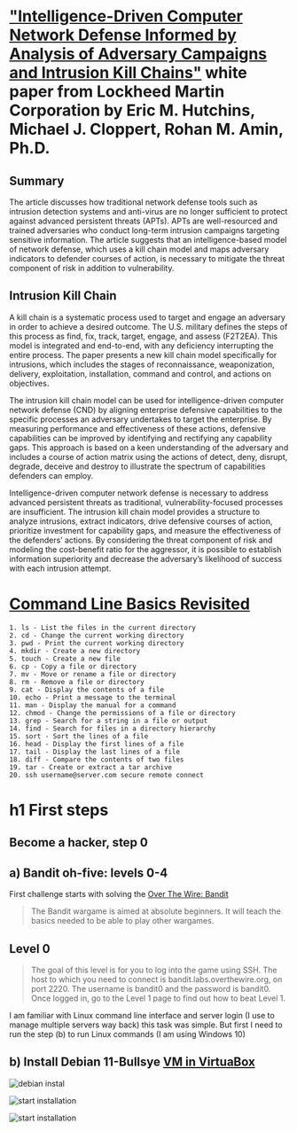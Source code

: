 # ["Intelligence-Driven Computer Network Defense Informed by Analysis of Adversary Campaigns and Intrusion Kill Chains"](https://www.lockheedmartin.com/content/dam/lockheed-martin/rms/documents/cyber/LM-White-Paper-Intel-Driven-Defense.pdf) white paper from Lockheed Martin Corporation by Eric M. Hutchins, Michael J. Cloppert, Rohan M. Amin, Ph.D.

## Summary
The article discusses how traditional network defense tools such as intrusion detection systems and anti-virus are no longer sufficient to protect against advanced persistent threats (APTs). APTs are well-resourced and trained adversaries who conduct long-term intrusion campaigns targeting sensitive information. The article suggests that an intelligence-based model of network defense, which uses a kill chain model and maps adversary indicators to defender courses of action, is necessary to mitigate the threat component of risk in addition to vulnerability.
## Intrusion Kill Chain
A kill chain is a systematic process used to target and engage an adversary in order to achieve a desired outcome. The U.S. military defines the steps of this process as find, fix, track, target, engage, and assess (F2T2EA). This model is integrated and end-to-end, with any deficiency interrupting the entire process. The paper presents a new kill chain model specifically for intrusions, which includes the stages of reconnaissance, weaponization, delivery, exploitation, installation, command and control, and actions on objectives.

The intrusion kill chain model can be used for intelligence-driven computer network defense (CND) by aligning enterprise defensive capabilities to the specific processes an adversary undertakes to target the enterprise. By measuring performance and effectiveness of these actions, defensive capabilities can be improved by identifying and rectifying any capability gaps. This approach is based on a keen understanding of the adversary and includes a course of action matrix using the actions of detect, deny, disrupt, degrade, deceive and destroy to illustrate the spectrum of capabilities defenders can employ.

Intelligence-driven computer network defense is necessary to address advanced persistent threats as traditional, vulnerability-focused processes are insufficient. The intrusion kill chain model provides a structure to analyze intrusions, extract indicators, drive defensive courses of action, prioritize investment for capability gaps, and measure the effectiveness of the defenders’ actions. 
By considering the threat component of risk and modeling the cost-benefit ratio for the aggressor, it is possible to establish information superiority and decrease the adversary’s likelihood of success with each intrusion attempt.


# [Command Line Basics Revisited](https://terokarvinen.com/2020/command-line-basics-revisited)
```
1. ls - List the files in the current directory
2. cd - Change the current working directory
3. pwd - Print the current working directory
4. mkdir - Create a new directory
5. touch - Create a new file
6. cp - Copy a file or directory
7. mv - Move or rename a file or directory
8. rm - Remove a file or directory
9. cat - Display the contents of a file
10. echo - Print a message to the terminal
11. man - Display the manual for a command
12. chmod - Change the permissions of a file or directory
13. grep - Search for a string in a file or output
14. find - Search for files in a directory hierarchy
15. sort - Sort the lines of a file
16. head - Display the first lines of a file
17. tail - Display the last lines of a file
18. diff - Compare the contents of two files
19. tar - Create or extract a tar archive
20. ssh username@server.com secure remote connect
```
# h1 First steps
## Become a hacker, step 0

## a) Bandit oh-five: levels 0-4
First challenge starts with solving the [Over The Wire: Bandit](https://overthewire.org/wargames/bandit/) 
> The Bandit wargame is aimed at absolute beginners. It will teach the basics needed to be able to play other wargames.

## Level 0
> The goal of this level is for you to log into the game using SSH. The host to which you need to connect is bandit.labs.overthewire.org, on port 2220. The username is bandit0 and the password is bandit0. Once logged in, go to the Level 1 page to find out how to beat Level 1.

I am familiar with Linux command line interface and server login (I use to manage multiple servers way back) this task was simple. But first I need to run the step (b) to run Linux commands (I am using Windows 10)

## b) Install Debian 11-Bullsye [VM in VirtuaBox](https://terokarvinen.com/2021/install-debian-on-virtualbox/)

![debian instal](https://user-images.githubusercontent.com/45172166/215195058-d9f4b577-b8f5-4f40-b384-bc99ef43f83e.png)

![start installation](https://user-images.githubusercontent.com/45172166/215200016-f939cd82-2d5e-41aa-902a-0f3b0862af57.png)

![start installation](https://user-images.githubusercontent.com/45172166/215207156-2f4527fb-dc7a-4e0c-970d-4c3bd4c40b98.png)







